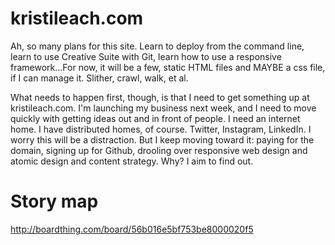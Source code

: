 # kristileach.com
Ah, so many plans for this site. Learn to deploy from the command line, learn to use Creative Suite with Git, learn how to use a responsive framework...For now, it will be a few, static HTML files and MAYBE a css file, if I can manage it. Slither, crawl, walk, et al.

What needs to happen first, though, is that I need to get something up at kristileach.com. I'm launching my business next week, and I need to move quickly with getting ideas out and in front of people. I need an internet home. I have distributed homes, of course. Twitter, Instagram, LinkedIn. I worry this will be a distraction. But I keep moving toward it: paying for the domain, signing up for Github, drooling over responsive web design and atomic design and content strategy. Why? I aim to find out.

# Story map
http://boardthing.com/board/56b016e5bf753be8000020f5
